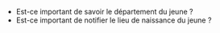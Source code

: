 - Est-ce important de savoir le département du jeune ?
- Est-ce important de notifier le lieu de naissance du jeune ?